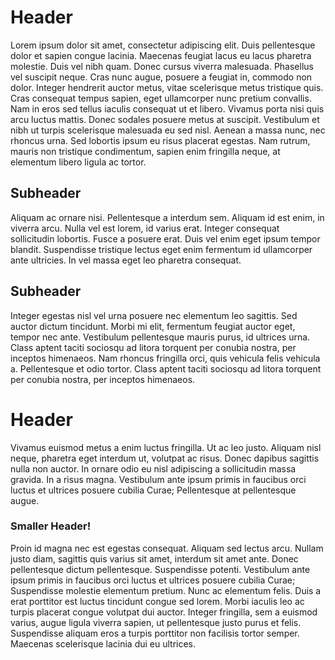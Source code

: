 
# Header

Lorem ipsum dolor sit amet, consectetur adipiscing elit. Duis
pellentesque dolor et sapien congue lacinia. Maecenas feugiat lacus
eu lacus pharetra molestie. Duis vel nibh quam. Donec cursus viverra
malesuada. Phasellus vel suscipit neque. Cras nunc augue, posuere a
feugiat in, commodo non dolor. Integer hendrerit auctor metus, vitae
scelerisque metus tristique quis. Cras consequat tempus sapien, eget
ullamcorper nunc pretium convallis. Nam in eros sed tellus iaculis
consequat ut et libero. Vivamus porta nisi quis arcu luctus mattis.
Donec sodales posuere metus at suscipit. Vestibulum et nibh ut turpis
scelerisque malesuada eu sed nisl. Aenean a massa nunc, nec rhoncus
urna. Sed lobortis ipsum eu risus placerat egestas. Nam rutrum, mauris
non tristique condimentum, sapien enim fringilla neque, at elementum
libero ligula ac tortor.

## Subheader

Aliquam ac ornare nisi. Pellentesque a interdum sem. Aliquam id est
enim, in viverra arcu. Nulla vel est lorem, id varius erat. Integer
consequat sollicitudin lobortis. Fusce a posuere erat. Duis vel enim
eget ipsum tempor blandit. Suspendisse tristique lectus eget enim
fermentum id ullamcorper ante ultricies. In vel massa eget leo pharetra
consequat.

## Subheader

Integer egestas nisl vel urna posuere nec elementum leo sagittis. Sed
auctor dictum tincidunt. Morbi mi elit, fermentum feugiat auctor eget,
tempor nec ante. Vestibulum pellentesque mauris purus, id ultrices urna.
Class aptent taciti sociosqu ad litora torquent per conubia nostra, per
inceptos himenaeos. Nam rhoncus fringilla orci, quis vehicula felis
vehicula a. Pellentesque et odio tortor. Class aptent taciti sociosqu ad
litora torquent per conubia nostra, per inceptos himenaeos.

# Header

Vivamus euismod metus a enim luctus fringilla. Ut ac leo justo. Aliquam
nisl neque, pharetra eget interdum ut, volutpat ac risus. Donec
dapibus sagittis nulla non auctor. In ornare odio eu nisl adipiscing
a sollicitudin massa gravida. In a risus magna. Vestibulum ante ipsum
primis in faucibus orci luctus et ultrices posuere cubilia Curae;
Pellentesque at pellentesque augue.

### Smaller Header!

Proin id magna nec est egestas consequat. Aliquam sed lectus arcu.
Nullam justo diam, sagittis quis varius sit amet, interdum sit amet
ante. Donec pellentesque dictum pellentesque. Suspendisse potenti.
Vestibulum ante ipsum primis in faucibus orci luctus et ultrices
posuere cubilia Curae; Suspendisse molestie elementum pretium. Nunc ac
elementum felis. Duis a erat porttitor est luctus tincidunt congue sed
lorem. Morbi iaculis leo ac turpis placerat congue volutpat dui auctor.
Integer fringilla, sem a euismod varius, augue ligula viverra sapien,
ut pellentesque justo purus et felis. Suspendisse aliquam eros a turpis
porttitor non facilisis tortor semper. Maecenas scelerisque lacinia dui
eu ultrices.
